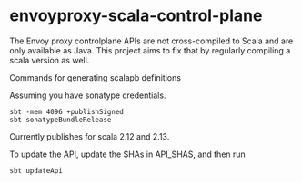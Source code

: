 # envoyproxy-scala-control-plane

The Envoy proxy controlplane APIs are not cross-compiled to Scala and are only available as Java. This project aims to fix that by regularly compiling a scala version as well.

Commands for generating scalapb definitions

Assuming you have sonatype credentials.
```
sbt -mem 4096 +publishSigned
sbt sonatypeBundleRelease
```

Currently publishes for scala 2.12 and 2.13.

To update the API, update the SHAs in API_SHAS, and then run
```
sbt updateApi
```
